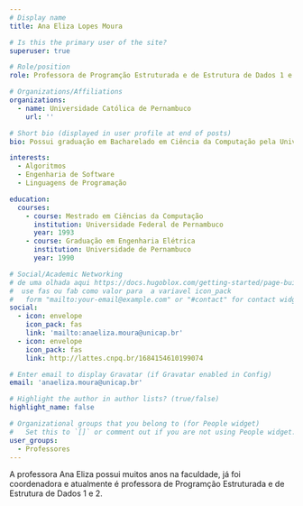 ```yaml
---
# Display name
title: Ana Eliza Lopes Moura

# Is this the primary user of the site?
superuser: true

# Role/position
role: Professora de Programção Estruturada e de Estrutura de Dados 1 e 2.

# Organizations/Affiliations
organizations:
  - name: Universidade Católica de Pernambuco
    url: ''

# Short bio (displayed in user profile at end of posts)
bio: Possui graduação em Bacharelado em Ciência da Computação pela Universidade Federal do Ceará (1990) e mestrado em Ciência da Computação pela Universidade Federal de Pernambuco (1993). Atualmente, é adjunto I na Universidade Católica de Pernambuco. Tem experiência na área de Ciência da Computação, com ênfase em Engenharia de Software, atuando principalmente em temas como Linguagens de Programação, Algoritmos e Estruturas de Dados.

interests:
  - Algoritmos
  - Engenharia de Software
  - Linguagens de Programação

education:
  courses:
    - course: Mestrado em Ciências da Computação
      institution: Universidade Federal de Pernambuco
      year: 1993
    - course: Graduação em Engenharia Elétrica
      institution: Universidade de Pernambuco
      year: 1990

# Social/Academic Networking
# de uma olhada aqui https://docs.hugoblox.com/getting-started/page-builder/#icons
#  use fas ou fab como valor para  a variavel icon_pack
#   form "mailto:your-email@example.com" or "#contact" for contact widget.
social:
  - icon: envelope
    icon_pack: fas
    link: 'mailto:anaeliza.moura@unicap.br'
  - icon: envelope
    icon_pack: fas
    link: http://lattes.cnpq.br/1684154610199074

# Enter email to display Gravatar (if Gravatar enabled in Config)
email: 'anaeliza.moura@unicap.br'

# Highlight the author in author lists? (true/false)
highlight_name: false

# Organizational groups that you belong to (for People widget)
#   Set this to `[]` or comment out if you are not using People widget.
user_groups:
  - Professores
---
```


A professora Ana Eliza possui muitos anos na faculdade, já foi coordenadora e atualmente é professora de Programção Estruturada e de Estrutura de Dados 1 e 2.